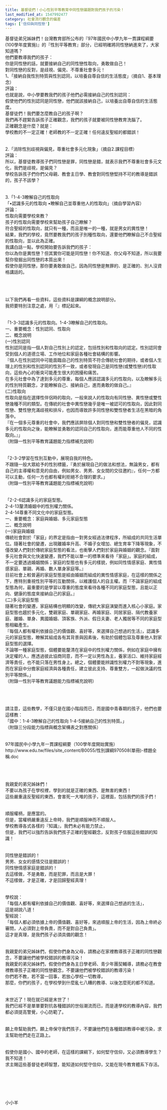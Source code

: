 ```yaml
---
title: 基督徒們！小心性別平等教育中同性戀議題對我們孩子的污染！
last_modified_at: 1547992477
category: 社會流行觀念的偏差
tags: ['信仰與同性戀']
---
```


<p>基督徒弟兄姊妹們！台灣教育部所公布的『97年國民中小學九年一貫課程綱要(100學年度實施)』的『性別平等教育』部分，已經明確將同性戀納進來了，大家知道嗎？<br/>他們要教導我們的孩子：<br/>你是同性戀的話，就要接納自己的同性戀性取向，勇敢做自己！<br/>對同性戀的反對，是歧視、偏見、不尊重社會多元！<br/><!--more-->1、「接納自我性別特質與性別認同，以培養自尊自信的生活態度」（摘自1、基本理念）<br/>評論：<br/>也就是說，中小學要教我們的孩子他們必需接納自己的性別認同：<br/>假使他們的性別認同是同性戀，他們就該接納自己，以培養出自尊自信的生活態度。<br/>基督徒們！我們要怎麼教自己的孩子啊？<br/>我們再不趕緊告訴孩子正確觀念，我們的孩子就要被同性戀教育洗腦了。<br/>正確觀念是什麼？就是：<br/>學校教的不一定正確！老師教的不一定正確！任何違反聖經的都錯誤！<br/><br/><br/>2.「消除性別歧視與偏見，尊重社會多元化現象」（摘自2.課程目標）<br/>評論：<br/>所以，基督徒教導孩子們同性戀是罪，同性戀是錯，就表示我們不尊重社會多元文化，我們是歧視，是偏見？<br/>學校告訴孩子們你們父母親、教會主日學、教會對同性戀堅持不可的教導是錯誤的，孩子不該學？<br/><br/><br/>3.「1-4-3瞭解自己的性取向<br/>「•認識多元的性取向         •瞭解自己並尊重他人的性取向」（摘自學習內容）<br/>評論：<br/>性取向需要學校來教？<br/>孩子的性取向需要學校來幫助孩子自己瞭解？<br/>符合聖經的性取向，就只有一種，而且是唯一的一種，就是男女的異性戀！<br/>結果，我們的學校，竟然要教我們的孩子別種性取向，還要他們瞭解自己不合聖經的性取向，並以此為正確。<br/>我講白話一點，學校開始要告訴我們的孩子：<br/>你以為你是異性戀？但其實你可能是同性戀！你不知道、你父母不知道，所以我要幫你發掘出同性戀的本質出來！<br/>假使你是同性戀，那你要勇敢做自己，因為同性戀是無罪的、是正確的、別人沒資格講話的。<br/><br/><br/><br/><br/>以下我們再看一些資料，這些資料是課綱的概念說明部分。<br/>我把要特別注意之處，用『』標記起來。<br/><br/><br/>「1-3-3認識多元的性取向。1-4-3瞭解自己的性取向。<br/>一、重要概念：性別認同、性取向<br/>二、概念說明<br/>(一)性別認同<br/>性別認同是指一個人對自己性別上的認定，包括性別和性取向的認定。性別認同會受到個人的道德立場、工作地位和家庭各種社會結構的影響。<br/>『個人在性別認同中可能面臨自己的性別特質不符合傳統社會的期待，或者個人生理上的性別和性別認同的性別不一致，或者發現自己是同性戀(或雙性戀)的性取向，這些內心的衝突可能產生很大的困擾和痛苦。<br/>在多元社會中為了達到多元的尊重，每個人應該認識多元的性取向，以及瞭解多元的性別特質觀念，才能瞭解自己、接納自己，進而勇敢的做自己。』<br/>(二)性取向<br/>性取向是指在選擇性伴侶時的取向，一般來說人的性取向有同性戀、異性戀或雙性戀幾種不同的類型。在傳統的社會中異性戀幾乎是唯一被認可的性取向，因此對同性戀、雙性戀充滿歧視和排斥，也因而導致許多同性戀和雙性戀者生活在黑暗的角落中。<br/>『在一個多元尊重的社會中，我們應該屏除個人對同性戀和雙性戀者的偏見，認識多元的性取向之後，能瞭解並勇敢的認同自己的性取向，進而能尊重他人不同的性取向。』」<br/>（附錄一性別平等教育議題能力指標補充說明）<br/><br/><br/>「2-3-2學習在性別互動中，展現自我的特色。<br/>不跟隨一般大眾給予的性別標籤，『勇於展現自己的做法和想法，無論男女，都有自己的主導權和意見的自由，例如男女、男男、女女間的交往邀約』，任何一方都可以主動，任何一方也都有權利拒絕不合理的要求。」<br/>（附錄一性別平等教育議題能力指標補充說明）<br/><br/><br/>「2-2-6認識多元的家庭型態。<br/>2-4-13釐清婚姻中的性別權力關係。<br/>2-4-14尊重不同文化中的家庭型態。<br/>一、重要概念：家庭與婚姻、多元家庭型態<br/>二、概念說明<br/>(一)家庭與婚姻<br/>傳統社會對於「家庭」的界定是指由一對男女經過法律程序，所組成的共同生活單位。隨著社會的變遷，出現離婚率升高、不婚子女增加、總生育率下降等現象，不僅改變人們對於傳統家庭型態的看法，也衝擊人們對於家庭與婚姻的觀念。『面對多元社會與文化快速變遷，我們不能以單一的標準來看待「家庭」。家庭的組成，不一定要透過婚姻關係；家庭的型態也有多元的樣貌，例如同性情感家庭、異性情感家庭、單親、再婚、數人單身家庭等。』<br/>目前社會上較普遍的家庭型態是經由婚姻而組成的異性情感家庭，在這樣的關係之下，應特別重視性別平等的互動關係，以維護個人的自主權。而『不論家庭的組成型態為何，最重要的是學習以尊重的態度來看待各種不同的家庭型態，且能以正向、健康的態度來接納自己的家庭。』<br/>(二)多元家庭型態<br/>隨著社會的變遷，家庭結構也明顯的改變，傳統大家庭演變而進入核心小家庭。家庭型態也趨於多元化，雙親家庭、單親家庭、再婚家庭、同居家庭、隔代教養家庭、離婚、單身、異國婚姻、頂客族、外派、假日夫妻、老人獨居等不同的家庭型態相繼產生。<br/>『每個人都有權利依據自己的價值觀、喜好等，來選擇自己想過的生活』，認識多元的家庭型態，瞭解其組成各有其背景與因素後，有助於個體包容及尊重他人對家庭型態的選擇。<br/>不論哪一種家庭型態，個體要能釐清在家庭中的性別權力關係，例如在家庭中擁有決定權的人，應透過彼此協商同意，而不一定以男性為主，養家活口、維持家庭經濟等責任，也不能只落在男性身上。總之，個體要能辨識性別權力不對等現象，進而在家庭中分擔家庭經濟與各種責任，建立彼此支持、尊重雙方，一起做決議的性別平等關係。」<br/>（附錄一性別平等教育議題能力指標補充說明）<br/><br/><br/><br/><br/>請注意，這些教學，不僅只是在國小階段而已，而是國中青春期的孩子，他們也要這樣教：<br/>「國中：1-4-3瞭解自己的性取向 1-4-5接納自己的性別特質。」<br/>（附錄三分段能力指標與概念架構表之對應關係）<br/><br/><br/>97年國民中小學九年一貫課程綱要（100學年度開始實施）<br/>http://www.edu.tw/files/site_content/B0055/性別課綱970508(單冊)-標題全稱.doc<br/><br/><br/><br/><br/>我親愛的弟兄姊妹們！<br/>不要以為孩子在學校裡，學到的就是正確的東西、是無害的東西！<br/>這些嚴重違反聖經的東西，會害死一大堆的孩子，這裡面，包括我們的孩子們！<br/><br/><br/>順服權柄，是應當的。<br/>但是，當權柄嚴重違反上帝時，我們是順服神而不順服人。<br/>學校教導各式各樣的『知識』，我們未必有能力禁止，<br/>但是，我們可以強烈告訴我們孩子正確的聖經觀念，反對孩子信服這些錯誤的知識！<br/><br/><br/>同性戀是錯誤的！<br/>男男、女女的感情交往是錯誤的！<br/>同性戀情感家庭是錯誤的！<br/>去這樣做，不是勇敢，而是犯罪，而且是大罪！<br/>不這樣做，才是正確，才是回歸聖經真理！<br/><br/><br/>學校說：<br/>「每個人都有權利依據自己的價值觀、喜好等，來選擇自己想過的生活」，<br/>這是胡說八道！<br/>聖經說：<br/>「每個人都必須依據上帝的價值觀、喜好等，來過順服上帝的生活，因為上帝終必審問，人必須對上帝負責，而不是對自己負責」。<br/>這才是真理，是我們孩子必須具備的觀念！<br/><br/><br/>我親愛的弟兄姊妹們，假使你們身為父母，請務必在家裡教導孩子正確的同性戀觀念，不要讓他們被學校錯誤的教導污染！<br/>我親愛的弟兄姊妹們，假使你們身為主日學老師、青少年團契輔導，請務必在教會裡教導孩子正確的同性戀觀念，不要讓他們被學校錯誤的教導污染！<br/>你們若不教，若不當一回事，若放心學校一切教導，<br/>那麼，你們的孩子，在學校學到什麼亂七八糟的教導、以後怎麼死的都不知道。<br/><br/><br/>末世近了！現在就已經是末世了！<br/>我們已經不是單單要對抗各種錯誤的世俗潮流而已，而是連學校的教導內容，我們都必須提高警覺，小心防範了。<br/><br/><br/>願上帝幫助我們，願上帝保守我們孩子，不要讓他們在各種錯誤教導中被污染，求主幫助他們走在正路上。<br/><br/><br/>假使你是國小、國中的老師，在這樣的課綱下，如何堅守信仰，又必須教導學生？<br/>我不知道！<br/>求主賜這些基督徒老師智慧，能知道如何堅守信仰，又能在現今教育體系下存活。<br/><br/><br/><br/><br/><br/><br/>小小羊


</p>